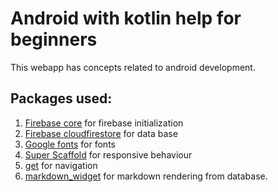 # Android with kotlin help for beginners

This webapp has concepts related to android development.

## Packages used:
1. [Firebase core](https://pub.dev/packages/firebase_core) for firebase initialization
2. [Firebase cloudfirestore](https://pub.dev/packages/cloud_firestore) for data base
3. [Google fonts](https://pub.dev/packages/google_fonts) for fonts 
4. [Super Scaffold](https://pub.dev/packages/super_scaffold) for responsive behaviour
5. [get](https://pub.dev/packages/get) for navigation
6. [markdown_widget](https://pub.dev/packages/markdown_widget) for markdown rendering from database.
